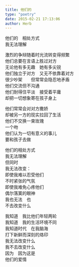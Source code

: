 ```yaml
---  
title: 他们的  
type: "poetry"  
date: 2015-02-21 17:13:06  
author: Herb  
---  
```

他们的　相处方式  
我无法理解  

激烈的争辩随着时光流转变得频繁  
他们总要在言语上胜过对方  
无论他有多无趣　她有多尖锐  
他们独立于对方　又无不依靠着对方  
很少吵架　　但常常会隐忍地矛盾  
他们交流但不沟通  
他们耐得住平淡　接受着平庸  
却把一切想象寄在孩子身上  

他们常常会对对方撒娇  
却被另一方的现实拉回了生活  
他们不交换一束玫瑰  
一个吻  
他们认为一切有意义的事儿  
要和孩子去做  

他们的相处方式  
我无法理解  
但同时  
我无法改变：  
即使我难以忍受他们  
不时紧张的气氛  
即使我难免心疼他们  
偶尔落寞的眼神  
我也无法　也  
不去改变什么  

我知道　我比他们年轻两轮  
我知道　我的生活环境不同  
我知道时代　在我脑海  
打下新鲜而深刻的烙印  
我无法改变什么  
我不去改变什么  
因为　因为这是  
他们的爱情